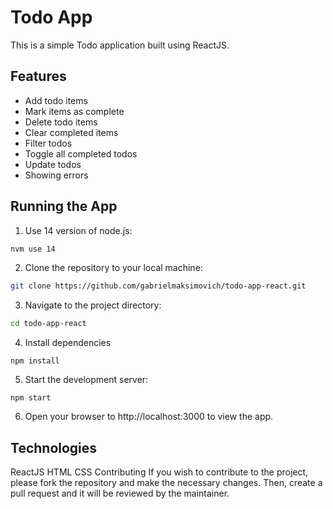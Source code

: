 # Todo App

This is a simple Todo application built using ReactJS.

## Features
 - Add todo items
 - Mark items as complete
 - Delete todo items
 - Clear completed items
 - Filter todos
 - Toggle all completed todos
 - Update todos
 - Showing errors
 
## Running the App
1. Use 14 version of node.js:
```bash 
nvm use 14
```
2. Clone the repository to your local machine:
```bash
git clone https://github.com/gabrielmaksimovich/todo-app-react.git
```
3. Navigate to the project directory:
```bash
cd todo-app-react
```
4. Install dependencies
```
npm install
```
5. Start the development server:
```
npm start
```
6. Open your browser to http://localhost:3000 to view the app.

## Technologies
ReactJS
HTML
CSS
Contributing
If you wish to contribute to the project, please fork the repository and make the necessary changes. Then, create a pull request and it will be reviewed by the maintainer.
